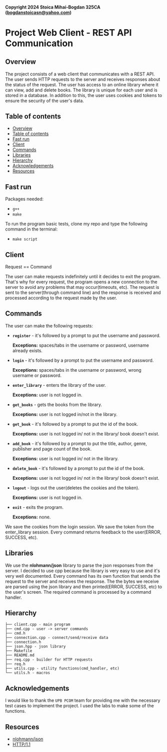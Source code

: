 #### Copyright 2024 Stoica Mihai-Bogdan 325CA (bogdanstoicasn@yahoo.com)

# Project Web Client - REST API Communication

## Overview

The project consists of a web client that communicates with a REST API.
The user sends HTTP requests to the server and receives responses about the
status of the request.
The user has access to an online library where it can view, add and delete
books. The library is unique for each user and is stored in a database.
In addition to this, the user uses cookies and tokens to ensure the security
of the user's data.

## Table of contents

- [Overview](#overview)
- [Table of contents](#table-of-contents)
- [Fast run](#fast-run)
- [Client](#client)
- [Commands](#commands)
- [Libraries](#libraries)
- [Hierarchy](#hierarchy)
- [Acknowledgements](#acknowledgements)
- [Resources](#resources)

## Fast run


Packages needed:
* `g++`
* `make`

To run the program basic tests, clone my repo and type the following command in the terminal:

- `make script`

## Client

Request == Command

The user can make requests indefinitely until it decides to exit the program.
That's why for every request, the program opens a new connection to the server
to avoid any problems that may occur(timeouts, etc).
The request is sent to the server(through command line) and the response is
received and processed according to the request made by the user.

## Commands

The user can make the following requests:

- **`register`** - it's followed by a prompt to put the username and password.

  **Exceptions:** spaces/tabs in the username or password, username already exists.

- **`login`** - it's followed by a prompt to put the username and password.

    **Exceptions:** spaces/tabs in the username or password, wrong username or password.

- **`enter_library`** - enters the library of the user.

    **Exceptions:** user is not logged in.

- **`get_books`** - gets the books from the library.

    **Exceptions:** user is not logged in/not in the library.

- **`get_book`** - it's followed by a prompt to put the id of the book.

    **Exceptions:** user is not logged in/ not in the library/ book doesn't exist.

- **`add_book`** - it's followed by a prompt to put the title, author, genre, publisher and page count of the book.

    **Exceptions:** user is not logged in/ not in the library.

- **`delete_book`** - it's followed by a prompt to put the id of the book.

    **Exceptions:** user is not logged in/ not in the library/ book doesn't exist.

- **`logout`** - logs out the user(deletes the cookies and the token).

    **Exceptions:** user is not logged in.

- **`exit`** - exits the program.

    **Exceptions:** none.

We save the cookies from the login session.
We save the token from the enter_library session.
Every command returns feedback to the user(ERROR, SUCCESS, etc).


## Libraries

We use the **nlohmann/json** library to parse the json responses from the server.
I decided to use cpp because the library is very easy to use and it's very well documented.
Every command has its own function that sends the request to the server and receives the response.
The the bytes we receive are parsed using the json library and then printed(ERROR, SUCCESS, etc) to the user's screen.
The required command is processed by a command handler.


## Hierarchy

```
├── client.cpp - main program
├── cmd.cpp - user -> server commands
├── cmd.h 
├── connection.cpp - connect/send/receive data
├── connection.h
├── json.hpp - json library
├── Makefile
├── README.md
├── req.cpp - builder for HTTP requests
├── req.h
├── utils.cpp - utility functions(cmd_handler, etc)
└── utils.h - macros
```

## Acknowledgements

I would like to thank the `UPB PCOM` team for providing me with the necessary test cases to implement the project. I used the labs to make some of the functions.


## Resources

- [nlohmann/json](https://github.com/nlohmann/json)
- [HTTP/1.1](https://tools.ietf.org/html/rfc2616)
